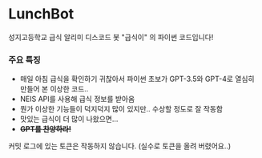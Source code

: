 # LunchBot
 성지고등학교 급식 알리미 디스코드 봇 "급식이" 의 파이썬 코드입니다!

 ### 주요 특징
 - 매일 아침 급식을 확인하기 귀찮아서
파이썬 초보가 GPT-3.5와 GPT-4로 열심히 만들어 본 이상한 코드..
 - NEIS API를 사용해 급식 정보를 받아옴
 - 뭔가 이상한 기능들이 덕지덕지 많이 있지만.. 수상할 정도로 잘 작동함
 - 맛있는 급식이 더 많이 나왔으면...
 - ~~**GPT를 찬양하라!**~~
   
 커밋 로그에 있는 토큰은 작동하지 않습니다. (실수로 토큰을 올려 버렸어요..)
